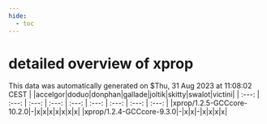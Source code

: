 ```yaml
---
hide:
  - toc
---
```


detailed overview of xprop
==========================


This data was automatically generated on $Thu, 31 Aug 2023 at 11:08:02 CEST
| |accelgor|doduo|donphan|gallade|joltik|skitty|swalot|victini|
| :---: | :---: | :---: | :---: | :---: | :---: | :---: | :---: | :---: |
|xprop/1.2.5-GCCcore-10.2.0|-|x|x|x|x|x|x|x|
|xprop/1.2.4-GCCcore-9.3.0|-|x|x|-|x|x|x|x|
